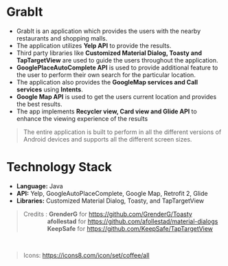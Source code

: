 # GrabIt

* GrabIt is an application which provides the users with the nearby restaurants and shopping malls.
* The application utilizes **Yelp API** to provide the results.
* Third party libraries like **Customized Material Dialog, Toasty and TapTargetView** are used to guide the users throughout the application.
* **GooglePlaceAutoComplete API** is used to provide additional feature to the user to perform their own search for the particular location.
* The application also provides the **GoogleMap services and Call services** using **Intents**.
* **Google Map API** is used to get the users current location and provides the best results.
* The app implements **Recycler view, Card view and Glide API** to enhance the viewing experience of the results

> The entire application is built to perform in all the different versions of Android devices and supports all the different screen sizes.


# Technology Stack

* **Language:** Java
* **API:** Yelp, GoogleAutoPlaceComplete, Google Map, Retrofit 2, Glide
* **Libraries:** Customized Material Dialog, Toasty, and TapTargetView 

> Credits : **GrenderG** for https://github.com/GrenderG/Toasty <br />
>&nbsp;&nbsp;&nbsp;&nbsp;&nbsp;&nbsp;&nbsp;&nbsp;&nbsp;&nbsp;&nbsp;&nbsp;&nbsp;&nbsp;**afollestad** for https://github.com/afollestad/material-dialogs  <br />
>&nbsp;&nbsp;&nbsp;&nbsp;&nbsp;&nbsp;&nbsp;&nbsp;&nbsp;&nbsp;&nbsp;&nbsp;&nbsp;&nbsp;**KeepSafe** for https://github.com/KeepSafe/TapTargetView

<br />

> Icons: https://icons8.com/icon/set/coffee/all

